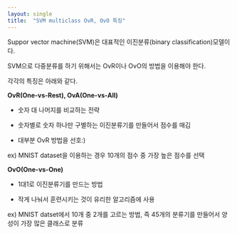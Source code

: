 ```yaml
---
layout: single
title:  "SVM multiclass OvR, OvO 특징"
---
```



Suppor vector machine(SVM)은 대표적인 이진분류(binary classification)모델이다.<br>

SVM으로 다중분류를 하기 위해서는 OvR이나 OvO의 방법을 이용해야 한다.<br>

각각의 특징은 아래와 같다.<br/>


**OvR(One-vs-Rest), OvA(One-vs-All)**<br>

- 숫자 대 나머지를 비교하는 전략

- 숫자별로 숫자 하나만 구별하는 이진분류기를 만들어서 점수를 매김

- 대부분 OvR 방법을 선호:)<br>

ex) MNIST dataset을 이용하는 경우 10개의 점수 중 가장 높은 점수를 선택<br/>


**OvO(One-vs-One)**<br>

- 1대1로 이진분류기를 만드는 방법

- 작게 나눠서 훈련시키는 것이 유리한 알고리즘에 사용<br>

ex) MNIST datset에서 10개 중 2개를 고르는 방법, 즉 45개의 분류기를 만들어서 양성이 가장 많은 클래스로 분류
